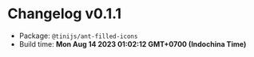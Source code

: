 # Changelog v0.1.1

- Package: `@tinijs/ant-filled-icons`
- Build time: **Mon Aug 14 2023 01:02:12 GMT+0700 (Indochina Time)**

